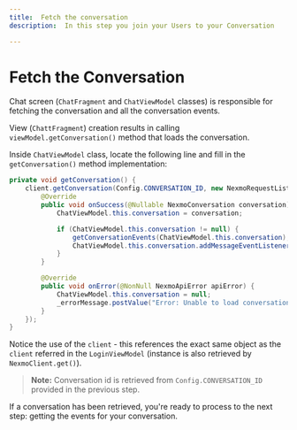 ```yaml
---
title:  Fetch the conversation
description:  In this step you join your Users to your Conversation

---
```


Fetch the Conversation
======================

Chat screen (`ChatFragment` and `ChatViewModel` classes) is responsible for fetching the conversation and all the conversation events.

View (`ChattFragment`) creation results in calling `viewModel.getConversation()` method that loads the conversation.

Inside `ChatViewModel` class, locate the following line and fill in the `getConversation()` method implementation:

```java
private void getConversation() {
    client.getConversation(Config.CONVERSATION_ID, new NexmoRequestListener<NexmoConversation>() {
        @Override
        public void onSuccess(@Nullable NexmoConversation conversation) {
            ChatViewModel.this.conversation = conversation;

            if (ChatViewModel.this.conversation != null) {
                getConversationEvents(ChatViewModel.this.conversation);
                ChatViewModel.this.conversation.addMessageEventListener(messageListener);
            }
        }

        @Override
        public void onError(@NonNull NexmoApiError apiError) {
            ChatViewModel.this.conversation = null;
            _errorMessage.postValue("Error: Unable to load conversation " + apiError.getMessage());
        }
    });
}
```

Notice the use of the `client` - this references the exact same object as the  `client` referred in the `LoginViewModel` (instance is also retrieved by `NexmoClient.get()`).

> **Note:** Conversation id is retrieved from `Config.CONVERSATION_ID` provided in the previous step.

If a conversation has been retrieved, you're ready to process to the next step: getting the events for your conversation.

